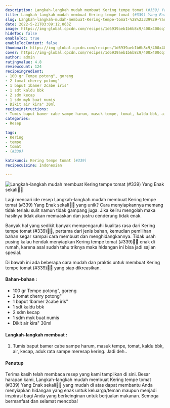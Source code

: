 ```yaml
---
description: Langkah-langkah mudah membuat Kering tempe tomat (#339) Yang Enak sekali"
title: Langkah-langkah mudah membuat Kering tempe tomat (#339) Yang Enak sekali
slug: Langkah-langkah-mudah-membuat-Kering-tempe-tomat-%28%23339%29-Yang-Enak-sekali
date: 2022-5-21T03:09:12.063Z
image: https://img-global.cpcdn.com/recipes/1d6939aeb1b6b8c9/400x400cq70/photo.jpg
hideToc: false
enableToc: true
enableTocContent: false
thumbnail: https://img-global.cpcdn.com/recipes/1d6939aeb1b6b8c9/400x400cq70/photo.jpg
cover: https://img-global.cpcdn.com/recipes/1d6939aeb1b6b8c9/400x400cq70/photo.jpg
author: admin
ratingvalue: 4.8
reviewcount: 124
recipeingredient:
- 100 gr Tempe potong", goreng
- 2 tomat cherry potong"
- 1 baput 1bamer 2cabe iris"
- 1 sdt kaldu bbk
- 2 sdm kecap
- 1 sdm myk buat numis
- Dikit air kira" 30ml
recipeinstructions:
- Tumis baput bamer cabe sampe harum, masuk tempe, tomat, kaldu bbk, air, kecap, aduk rata sampe meresap kering. Jadi deh..
categories:
- Resep

tags:
- Kering
- tempe
- tomat
- (#339)

katakunci: Kering tempe tomat (#339)
recipecuisine: Indonesian

---
```


![Langkah-langkah mudah membuat Kering tempe tomat (#339) Yang Enak sekali👩‍🍳](https://img-global.cpcdn.com/recipes/1d6939aeb1b6b8c9/400x400cq70/photo.jpg)

Lagi mencari ide resep Langkah-langkah mudah membuat Kering tempe tomat (#339) Yang Enak sekali👩‍🍳 yang unik? Cara menyiapkannya memang tidak terlalu sulit namun tidak gampang juga. Jika keliru mengolah maka hasilnya tidak akan memuaskan dan justru cenderung tidak enak.

Banyak hal yang sedikit banyak mempengaruhi kualitas rasa dari Kering tempe tomat (#339)👩‍🍳, pertama dari jenis bahan, kemudian pemilihan bahan segar sampai cara membuat dan menghidangkannya. Tidak usah pusing kalau hendak menyiapkan Kering tempe tomat (#339)👩‍🍳 enak di rumah, karena asal sudah tahu triknya maka hidangan ini bisa jadi sajian spesial.

Di bawah ini ada beberapa cara mudah dan praktis untuk membuat Kering tempe tomat (#339)👩‍🍳 yang siap dikreasikan.

<!--inarticleads1-->

#### Bahan-bahan :

- 100 gr Tempe potong", goreng
- 2 tomat cherry potong"
- 1 baput 1bamer 2cabe iris"
- 1 sdt kaldu bbk
- 2 sdm kecap
- 1 sdm myk buat numis
- Dikit air kira" 30ml

<!--inarticleads2-->

#### Langkah-langkah membuat :

1. Tumis baput bamer cabe sampe harum, masuk tempe, tomat, kaldu bbk, air, kecap, aduk rata sampe meresap kering. Jadi deh..

#### Penutup

Terima kasih telah membaca resep yang kami tampilkan di sini. Besar harapan kami, Langkah-langkah mudah membuat Kering tempe tomat (#339) Yang Enak sekali👩‍🍳 yang mudah di atas dapat membantu Anda menyiapkan hidangan yang enak untuk keluarga/teman maupun menjadi inspirasi bagi Anda yang berkeinginan untuk berjualan makanan. Semoga bermanfaat dan selamat mencoba!